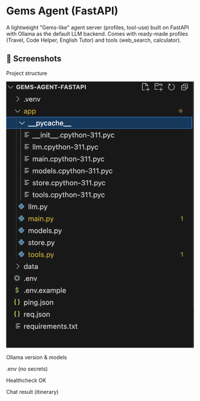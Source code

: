 # Gems Agent (FastAPI)

A lightweight "Gems-like" agent server (profiles, tool-use) built on FastAPI with Ollama as the default LLM backend. Comes with ready-made profiles (Travel, Code Helper, English Tutor) and tools (web_search, calculator).


## 📸 Screenshots


Project structure

![Project structure](pics/1.png)



Ollama version & models



.env (no secrets)



Healthcheck OK



Chat result (itinerary)
